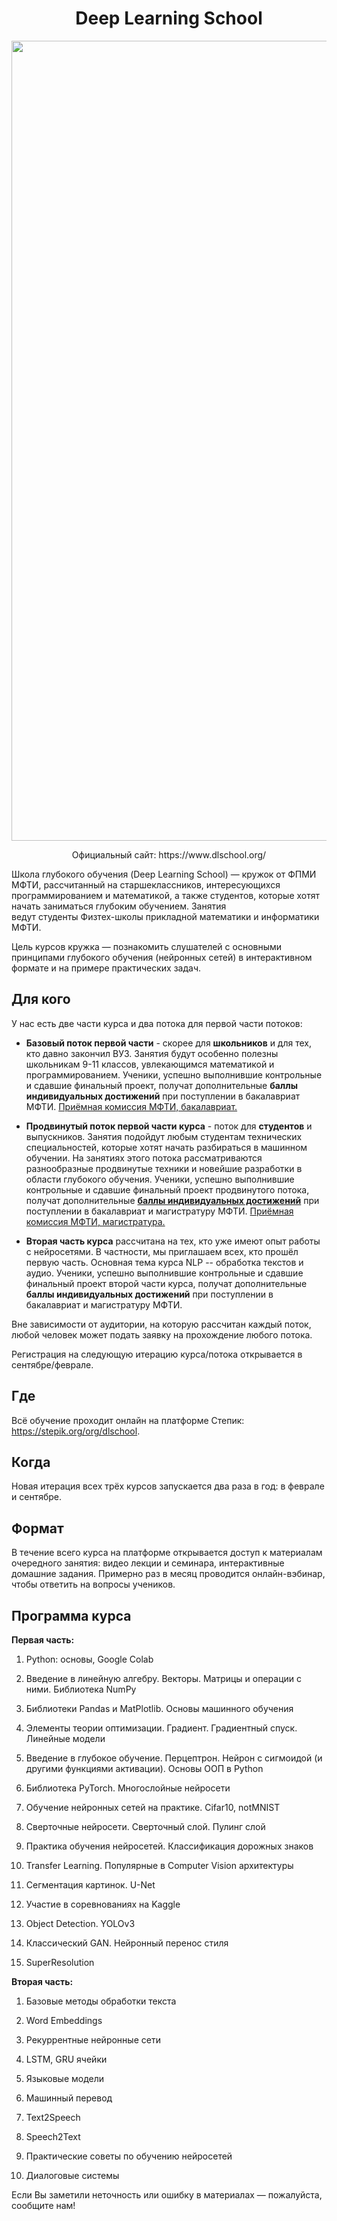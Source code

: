 <h1 style="text-align:center">Deep Learning School</h1>

<p align="center">
 <img src="_static/logo_readme.png" width=1280>
</p>

<p align="center">Официальный сайт: https://www.dlschool.org/</p>

Школа глубокого обучения (Deep Learning School) — кружок от ФПМИ МФТИ, рассчитанный на старшеклассников, интересующихся программированием и математикой, а также студентов, которые хотят начать заниматься глубоким обучением. Занятия ведут студенты Физтех-школы прикладной математики и информатики МФТИ.

Цель курсов кружка — познакомить слушателей с основными принципами глубокого обучения (нейронных сетей) в интерактивном формате и на примере практических задач.

## Для кого

У нас есть две части курса и два потока для первой части потоков:
* **Базовый поток первой части** - скорее для **школьников** и для тех, кто давно закончил ВУЗ. Занятия будут особенно полезны школьникам 9-11 классов, увлекающимся математикой и программированием. Ученики, успешно выполнившие контрольные и сдавшие финальный проект, получат дополнительные **баллы индивидуальных достижений** при поступлении в бакалавриат МФТИ. [Приёмная комиссия МФТИ, бакалавриат.](https://pk.mipt.ru/bachelor/)

* **Продвинутый поток первой части курса** - поток для **студентов** и выпускников. Занятия подойдут любым студентам технических специальностей, которые хотят начать разбираться в машинном обучении. На занятиях этого потока рассматриваются разнообразные продвинутые техники и новейшие разработки в области глубокого обучения. Ученики, успешно выполнившие контрольные и сдавшие финальный проект продвинутого потока, получат дополнительные [**баллы индивидуальных достижений**](https://pk.mipt.ru/master/2022_ID/#:~:text=Deep%20Learning%20School) при поступлении в бакалавриат и магистратуру МФТИ. [Приёмная комиссия МФТИ, магистратура.](https://pk.mipt.ru/master/)

* **Вторая часть курса** рассчитана на тех, кто уже имеют опыт работы с нейросетями. В частности, мы приглашаем всех, кто прошёл первую часть. Основная тема курса NLP -- обработка текстов и аудио. Ученики, успешно выполнившие контрольные и сдавшие финальный проект второй части курса, получат дополнительные **баллы индивидуальных достижений** при поступлении в бакалавриат и магистратуру МФТИ.

Вне зависимости от аудитории, на которую рассчитан каждый поток, любой человек может подать заявку на прохождение любого потока.

Регистрация на следующую итерацию курса/потока открывается в сентябре/феврале.

## Где

Всё обучение проходит онлайн на платформе Степик: https://stepik.org/org/dlschool.

## Когда

Новая итерация всех трёх курсов запускается два раза в год: в феврале и сентябре.

## Формат

В течение всего курса на платформе открывается доступ к материалам очередного занятия: видео лекции и семинара, интерактивные домашние задания.
Примерно раз в месяц проводится онлайн-вэбинар, чтобы ответить на вопросы учеников.

## Программа курса

**Первая часть:**

1. Python: основы, Google Colab

2. Введение в линейную алгебру. Векторы. Матрицы и операции с ними. Библиотека NumPy

3. Библиотеки Pandas и MatPlotlib. Основы машинного обучения

4. Элементы теории оптимизации. Градиент. Градиентный спуск. Линейные модели

5. Введение в глубокое обучение. Перцептрон. Нейрон с сигмоидой (и другими функциями активации). Основы ООП в Python

6. Библиотека PyTorch. Многослойные нейросети

7. Обучение нейронных сетей на практике. Cifar10, notMNIST

8. Сверточные нейросети. Сверточный слой. Пулинг слой

9. Практика обучения нейросетей. Классификация дорожных знаков

10. Transfer Learning. Популярные в Computer Vision архитектуры

11. Сегментация картинок. U-Net

12. Участие в соревнованиях на Kaggle

13. Object Detection. YOLOv3

14. Классический GAN. Нейронный перенос стиля

15. SuperResolution

**Вторая часть:**

1. Базовые методы обработки текста

2. Word Embeddings

3. Рекуррентные нейронные сети

4. LSTM, GRU ячейки

5. Языковые модели

6. Машинный перевод

7. Text2Speech

8. Speech2Text

9. Практические советы по обучению нейросетей

10. Диалоговые системы


 
 
Если Вы заметили неточность или ошибку в материалах — пожалуйста, сообщите нам!
